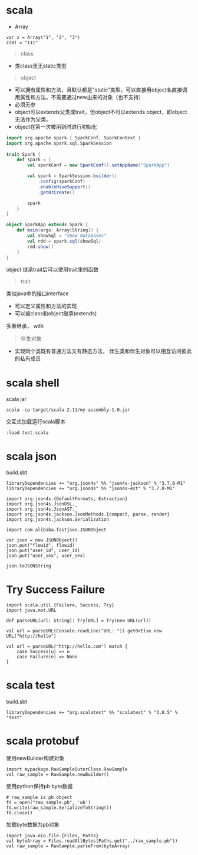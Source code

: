 # scala

- Array
```
var z = Array("1", "2", "3")
z(0) = "111"
```



> class
- 类class里无static类型

> object
- 可以拥有属性和方法，且默认都是"static"类型，可以直接用object名直接调用属性和方法，不需要通过new出来的对象（也不支持）
- 必须无参
- object可以extends父类或trait，但object不可以extends object，即object无法作为父类。
- object在第一次被用到时进行初始化

```scala
import org.apache.spark.{ SparkConf, SparkContext }
import org.apache.spark.sql.SparkSession
 
trait Spark {
    def spark = { 
        val sparkConf = new SparkConf().setAppName("SparkApp")

        val spark = SparkSession.builder()
            .config(sparkConf)
            .enableHiveSupport()
            .getOrCreate()

        spark
    }   
}

object SparkApp extends Spark {
    def main(args: Array[String]) {
        val showSql = "show databases"
        val rdd = spark.sql(showSql)
        rdd.show()
    }   
}
```
object 继承trait后可以使用trait里的函数

> trait
> 
类似java中的接口interface
- 可以定义属性和方法的实现
- 可以被class和object继承(extends)

多重继承， with

> 伴生对象
- 实现同个类既有普通方法又有静态方法， 伴生类和伴生对象可以相互访问彼此的私有成员


# scala shell

scala jar
```
scala -cp target/scala-2.11/my-assembly-1.0.jar
```

交互式加载运行scala脚本
```
:load test.scala
```


# scala json
build.sbt
```
libraryDependencies += "org.json4s" %% "json4s-jackson" % "3.7.0-M1"
libraryDependencies += "org.json4s" %% "json4s-ext" % "3.7.0-M1"
```

```
import org.json4s.{DefaultFormats, Extraction}
import org.json4s.JsonDSL._
import org.json4s.JsonAST._
import org.json4s.jackson.JsonMethods.{compact, parse, render}
import org.json4s.jackson.Serialization
```


```
import com.alibaba.fastjson.JSONObject

var json = new JSONObject()
json.put("flowid", flowid)
json.put("user_id", user_id)
json.put("user_sex", user_sex)

json.toJSONString
```


# Try Success Failure
```
import scala.util.{Failure, Success, Try}
import java.net.URL

def parseURL(url: String): Try[URL] = Try(new URL(url))

val url = parseURL(Console.readLine("URL: ")) getOrElse new URL("http://hello")

val url = parseURL("http://hello.com") match {
    case Success(u) => u
    case Failure(e) => None
}
```

# scala test
build.sbt
```
libraryDependencies += "org.scalatest" %% "scalatest" % "3.0.5" % "test"
```


# scala protobuf


使用newBuilder构建对象
```
import mypackage.RawSampleOuterClass.RawSample
val raw_sample = RawSample.newBuilder()
```



使用python保持pb byte数据
```
# raw_sample is pb object
fd = open("raw_sample.pb", 'wb')
fd.write(raw_sample.SerializeToString())
fd.close()
```

加载byte数据为pb对象
```
import java.nio.file.{Files, Paths}
val byteArray = Files.readAllBytes(Paths.get("../raw_sample.pb"))
val raw_sample = RawSample.parseFrom(byteArray)
```
